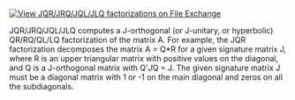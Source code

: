 [![View JQR/JRQ/JQL/JLQ factorizations on File Exchange](https://www.mathworks.com/matlabcentral/images/matlab-file-exchange.svg)](https://www.mathworks.com/matlabcentral/fileexchange/50329-jqr-jrq-jql-jlq-factorizations)

JQR/JRQ/JQL/JLQ computes a J-orthogonal (or J-unitary, or hyperbolic) QR/RQ/QL/LQ factorization of the matrix A. For example, the JQR factorization decomposes the matrix A = Q*R for a given signature matrix J, where R is an upper triangular matrix with positive values on the diagonal, and Q is a J-orthogonal matrix with Q'*J*Q = J. The given signature matrix J must be a diagonal matrix with 1 or -1 on the main diagonal and zeros on all the subdiagonals.
